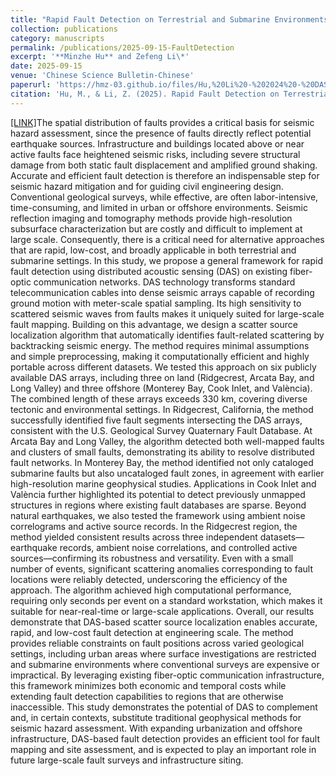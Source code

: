 ```yaml
---
title: "Rapid Fault Detection on Terrestrial and Submarine Environments with Fiber-Optic Sensing"
collection: publications
category: manuscripts
permalink: /publications/2025-09-15-FaultDetection
excerpt: '**Minzhe Hu** and Zefeng Li\*'
date: 2025-09-15
venue: 'Chinese Science Bulletin-Chinese'
paperurl: 'https://hmz-03.github.io/files/Hu,%20Li%20-%202024%20-%20DASPy%20A%20Python%20Toolbox%20for%20DAS%20Seismology.pdf'
citation: 'Hu, M., & Li, Z. (2025). Rapid Fault Detection on Terrestrial and Submarine Environments with Fiber-Optic Sensing. Chinese Science Bulletin-Chinese, accepted. \[胡敏哲, 李泽峰. 基于分布式光纤振动传感的陆地和海底断层快速探测. 科学通报, 接收*\]. (https://doi.org/10.1360/CSB-2025-0624).'
---
```


[[LINK]](https://www.sciengine.com/CSB/doi/10.1360/CSB-2025-0624)The spatial distribution of faults provides a critical basis for seismic hazard assessment, since the presence of faults directly reflect potential earthquake sources. Infrastructure and buildings located above or near active faults face heightened seismic risks, including severe structural damage from both static fault displacement and amplified ground shaking. Accurate and efficient fault detection is therefore an indispensable step for seismic hazard mitigation and for guiding civil engineering design. Conventional geological surveys, while effective, are often labor-intensive, time-consuming, and limited in urban or offshore environments. Seismic reflection imaging and tomography methods provide high-resolution subsurface characterization but are costly and difficult to implement at large scale. Consequently, there is a critical need for alternative approaches that are rapid, low-cost, and broadly applicable in both terrestrial and submarine settings.
In this study, we propose a general framework for rapid fault detection using distributed acoustic sensing (DAS) on existing fiber-optic communication networks. DAS technology transforms standard telecommunication cables into dense seismic arrays capable of recording ground motion with meter-scale spatial sampling. Its high sensitivity to scattered seismic waves from faults makes it uniquely suited for large-scale fault mapping. Building on this advantage, we design a scatter source localization algorithm that automatically identifies fault-related scattering by backtracking seismic 
energy. The method requires minimal assumptions and simple preprocessing, making it computationally efficient and highly portable across different datasets.
We tested this approach on six publicly available DAS arrays, including three on land (Ridgecrest, Arcata Bay, and Long Valley) and three offshore (Monterey Bay, Cook Inlet, and València). The combined length of these arrays exceeds 330 km, covering diverse tectonic and environmental settings. In Ridgecrest, California, the method successfully identified five fault segments intersecting the DAS arrays, consistent with the U.S. Geological Survey Quaternary Fault Database. At Arcata Bay and Long Valley, the algorithm detected both well-mapped faults and clusters of small faults, demonstrating its ability to resolve distributed fault networks. In Monterey Bay, the method identified not only cataloged submarine faults but also uncataloged fault zones, in agreement with earlier high-resolution marine geophysical studies. Applications in Cook Inlet and València further highlighted its potential to detect previously unmapped structures in regions where existing fault databases are sparse. 
Beyond natural earthquakes, we also tested the framework using ambient noise correlograms and active source records. In the Ridgecrest region, the method yielded consistent results across three independent datasets—earthquake records, ambient noise correlations, and controlled active sources—confirming its robustness and versatility. Even with a small number of events, significant scattering anomalies corresponding to fault locations were reliably detected, underscoring the efficiency of the approach. The algorithm achieved high computational performance, requiring only seconds per event on a standard workstation, which makes it suitable for near-real-time or large-scale applications.
Overall, our results demonstrate that DAS-based scatter source localization enables accurate, rapid, and low-cost fault detection at engineering scale. The method provides reliable constraints on fault positions across varied geological settings, including urban areas where surface investigations are restricted and submarine environments where conventional surveys are expensive or impractical. By leveraging existing fiber-optic communication infrastructure, this framework minimizes both economic and temporal costs while extending fault detection capabilities to regions that are otherwise inaccessible. 
This study demonstrates the potential of DAS to complement and, in certain contexts, substitute traditional geophysical methods for seismic hazard assessment. With expanding urbanization and offshore infrastructure, DAS-based fault detection provides an efficient tool for fault mapping and site assessment, and is expected to play an important role in future large-scale fault surveys and infrastructure siting.
